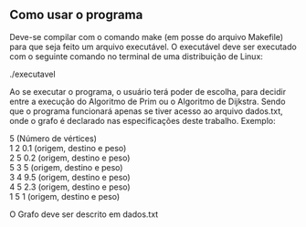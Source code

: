 ## Como usar o programa

 Deve-se compilar com o comando make (em posse do arquivo Makefile) para que seja feito um arquivo executável. O executável deve ser executado com o seguinte comando no terminal de uma distribuição de Linux: 
 
  ./executavel    

 Ao se executar o programa, o usuário terá poder de escolha, para decidir entre a execução do Algoritmo de Prim ou o Algoritmo de Dijkstra. Sendo que o programa funcionará apenas se tiver acesso ao arquivo dados.txt, onde o grafo é declarado nas especificações deste trabalho.  Exemplo:
 
 
 5 (Número de vértices)   
 1 2 0.1 (origem, destino e peso)   
 2 5 0.2 (origem, destino e peso)   
 5 3 5 (origem, destino e peso)   
 3 4 9.5 (origem, destino e peso)   
 4 5 2.3 (origem, destino e peso)   
 1 5 1 (origem, destino e peso) 

 O Grafo deve ser descrito em dados.txt
